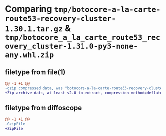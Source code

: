 # Comparing `tmp/botocore-a-la-carte-route53-recovery-cluster-1.30.1.tar.gz` & `tmp/botocore_a_la_carte_route53_recovery_cluster-1.31.0-py3-none-any.whl.zip`

## filetype from file(1)

```diff
@@ -1 +1 @@
-gzip compressed data, was "botocore-a-la-carte-route53-recovery-cluster-1.30.1.tar", last modified: Thu Jul  6 01:45:26 2023, max compression
+Zip archive data, at least v2.0 to extract, compression method=deflate
```

## filetype from diffoscope

```diff
@@ -1 +1 @@
-GzipFile
+ZipFile
```

